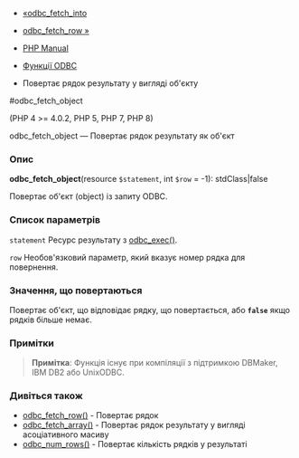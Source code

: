 - [«odbc_fetch_into](function.odbc-fetch-into.md)
- [odbc_fetch_row »](function.odbc-fetch-row.md)

- [PHP Manual](index.md)
- [Функції ODBC](ref.uodbc.md)
- Повертає рядок результату у вигляді об'єкту

#odbc_fetch_object

(PHP 4 \>= 4.0.2, PHP 5, PHP 7, PHP 8)

odbc_fetch_object — Повертає рядок результату як об'єкт

### Опис

**odbc_fetch_object**(resource `$statement`, int `$row` = -1):
stdClass\|false

Повертає об'єкт (object) із запиту ODBC.

### Список параметрів

`statement`
Ресурс результату з [odbc_exec()](function.odbc-exec.md).

`row`
Необов'язковий параметр, який вказує номер рядка для повернення.

### Значення, що повертаються

Повертає об'єкт, що відповідає рядку, що повертається, або **`false`**
якщо рядків більше немає.

### Примітки

> **Примітка**: Функція існує при компіляції з підтримкою DBMaker,
> IBM DB2 або UnixODBC.

### Дивіться також

- [odbc_fetch_row()](function.odbc-fetch-row.md) - Повертає рядок
- [odbc_fetch_array()](function.odbc-fetch-array.md) - Повертає
рядок результату у вигляді асоціативного масиву
- [odbc_num_rows()](function.odbc-num-rows.md) - Повертає
кількість рядків у результаті
